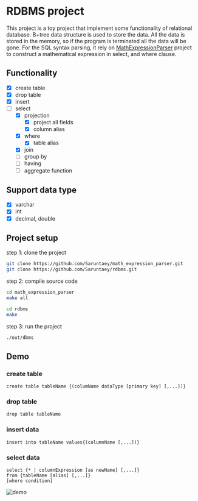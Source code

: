 # RDBMS project
This project is a toy project that implement some functionality of relational database. B+tree data structure is used to store the data. All the data is stored in the memory, so if the program is terminated all the data will be gone. For the SQL syntax parsing, it rely on [MathExpressionParser](https://github.com/Saruntaey/math_expression_parser) project to construct a mathematical expression in select, and where clause.

## Functionality

- [x] create table
- [x] drop table
- [x] insert
- [ ] select
    - [x] projection
        - [x] project all fields
        - [x] column alias
    - [x] where
        - [x] table alias
    - [x] join
    - [ ] group by
    - [ ] having
    - [ ] aggregate function

## Support data type

- [x] varchar
- [x] int
- [x] decimal, double

## Project setup

step 1: clone the project
```bash
git clone https://github.com/Saruntaey/math_expression_parser.git
git clone https://github.com/Saruntaey/rdbms.git
```

step 2: compile source code
```bash
cd math_expression_parser
make all

cd rdbms
make
```

step 3: run the project
```bash
./out/dbms
```

## Demo

### create table
```
create table tableName {(columName dataType [primary key] [,...])}
```

### drop table
```
drop table tableName
```

### insert data
```
insert into tableName values{(columnName [,...])}
```

### select data
```
select {* | columnExpression [as newName] [,...]} 
from {tableName [alias] [,...]} 
[where condition]
```

![demo](./imgs/demo.gif)
